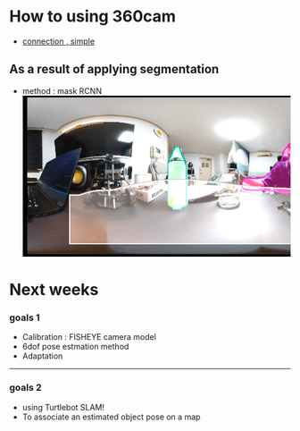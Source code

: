 # How to using 360cam
- [connection , simple](./360cam/README.md)
## As a result of applying segmentation
- method : mask RCNN
![result](./360cam/result_img/draw.png)

# Next weeks
### goals 1
- Calibration : FISHEYE camera model
- 6dof pose estmation method
- Adaptation
---
### goals 2
- using Turtlebot SLAM!
- To associate an estimated object pose on a map
